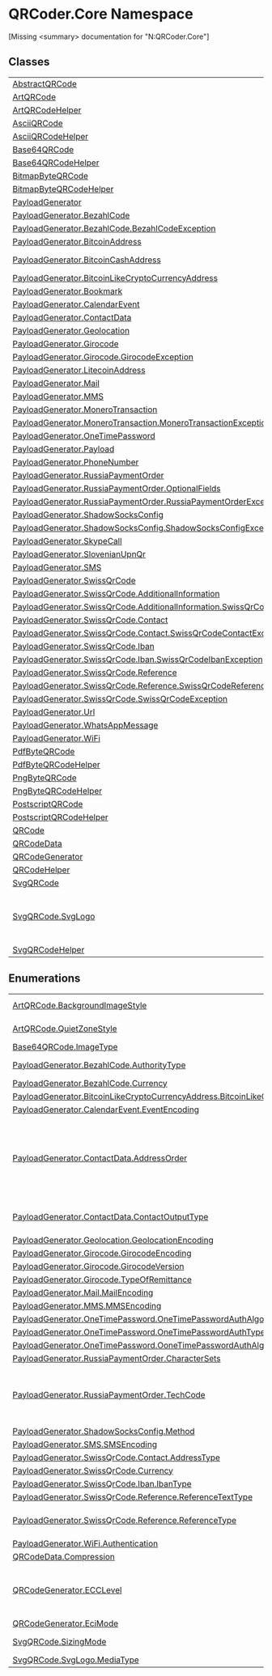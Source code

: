 # QRCoder.Core Namespace


\[Missing &lt;summary&gt; documentation for "N:QRCoder.Core"\]



## Classes
<table>
<tr>
<td><a href="T_QRCoder_Core_AbstractQRCode.md">AbstractQRCode</a></td>
<td>AbstractQRCode</td></tr>
<tr>
<td><a href="T_QRCoder_Core_ArtQRCode.md">ArtQRCode</a></td>
<td> </td></tr>
<tr>
<td><a href="T_QRCoder_Core_ArtQRCodeHelper.md">ArtQRCodeHelper</a></td>
<td> </td></tr>
<tr>
<td><a href="T_QRCoder_Core_AsciiQRCode.md">AsciiQRCode</a></td>
<td> </td></tr>
<tr>
<td><a href="T_QRCoder_Core_AsciiQRCodeHelper.md">AsciiQRCodeHelper</a></td>
<td> </td></tr>
<tr>
<td><a href="T_QRCoder_Core_Base64QRCode.md">Base64QRCode</a></td>
<td> </td></tr>
<tr>
<td><a href="T_QRCoder_Core_Base64QRCodeHelper.md">Base64QRCodeHelper</a></td>
<td> </td></tr>
<tr>
<td><a href="T_QRCoder_Core_BitmapByteQRCode.md">BitmapByteQRCode</a></td>
<td> </td></tr>
<tr>
<td><a href="T_QRCoder_Core_BitmapByteQRCodeHelper.md">BitmapByteQRCodeHelper</a></td>
<td> </td></tr>
<tr>
<td><a href="T_QRCoder_Core_PayloadGenerator.md">PayloadGenerator</a></td>
<td> </td></tr>
<tr>
<td><a href="T_QRCoder_Core_PayloadGenerator_BezahlCode.md">PayloadGenerator.BezahlCode</a></td>
<td> </td></tr>
<tr>
<td><a href="T_QRCoder_Core_PayloadGenerator_BezahlCode_BezahlCodeException.md">PayloadGenerator.BezahlCode.BezahlCodeException</a></td>
<td> </td></tr>
<tr>
<td><a href="T_QRCoder_Core_PayloadGenerator_BitcoinAddress.md">PayloadGenerator.BitcoinAddress</a></td>
<td>Bitcoin Address</td></tr>
<tr>
<td><a href="T_QRCoder_Core_PayloadGenerator_BitcoinCashAddress.md">PayloadGenerator.BitcoinCashAddress</a></td>
<td>BitcoinCash Address</td></tr>
<tr>
<td><a href="T_QRCoder_Core_PayloadGenerator_BitcoinLikeCryptoCurrencyAddress.md">PayloadGenerator.BitcoinLikeCryptoCurrencyAddress</a></td>
<td> </td></tr>
<tr>
<td><a href="T_QRCoder_Core_PayloadGenerator_Bookmark.md">PayloadGenerator.Bookmark</a></td>
<td> </td></tr>
<tr>
<td><a href="T_QRCoder_Core_PayloadGenerator_CalendarEvent.md">PayloadGenerator.CalendarEvent</a></td>
<td> </td></tr>
<tr>
<td><a href="T_QRCoder_Core_PayloadGenerator_ContactData.md">PayloadGenerator.ContactData</a></td>
<td> </td></tr>
<tr>
<td><a href="T_QRCoder_Core_PayloadGenerator_Geolocation.md">PayloadGenerator.Geolocation</a></td>
<td> </td></tr>
<tr>
<td><a href="T_QRCoder_Core_PayloadGenerator_Girocode.md">PayloadGenerator.Girocode</a></td>
<td> </td></tr>
<tr>
<td><a href="T_QRCoder_Core_PayloadGenerator_Girocode_GirocodeException.md">PayloadGenerator.Girocode.GirocodeException</a></td>
<td> </td></tr>
<tr>
<td><a href="T_QRCoder_Core_PayloadGenerator_LitecoinAddress.md">PayloadGenerator.LitecoinAddress</a></td>
<td>Litecoin Address</td></tr>
<tr>
<td><a href="T_QRCoder_Core_PayloadGenerator_Mail.md">PayloadGenerator.Mail</a></td>
<td> </td></tr>
<tr>
<td><a href="T_QRCoder_Core_PayloadGenerator_MMS.md">PayloadGenerator.MMS</a></td>
<td> </td></tr>
<tr>
<td><a href="T_QRCoder_Core_PayloadGenerator_MoneroTransaction.md">PayloadGenerator.MoneroTransaction</a></td>
<td> </td></tr>
<tr>
<td><a href="T_QRCoder_Core_PayloadGenerator_MoneroTransaction_MoneroTransactionException.md">PayloadGenerator.MoneroTransaction.MoneroTransactionException</a></td>
<td> </td></tr>
<tr>
<td><a href="T_QRCoder_Core_PayloadGenerator_OneTimePassword.md">PayloadGenerator.OneTimePassword</a></td>
<td> </td></tr>
<tr>
<td><a href="T_QRCoder_Core_PayloadGenerator_Payload.md">PayloadGenerator.Payload</a></td>
<td> </td></tr>
<tr>
<td><a href="T_QRCoder_Core_PayloadGenerator_PhoneNumber.md">PayloadGenerator.PhoneNumber</a></td>
<td> </td></tr>
<tr>
<td><a href="T_QRCoder_Core_PayloadGenerator_RussiaPaymentOrder.md">PayloadGenerator.RussiaPaymentOrder</a></td>
<td> </td></tr>
<tr>
<td><a href="T_QRCoder_Core_PayloadGenerator_RussiaPaymentOrder_OptionalFields.md">PayloadGenerator.RussiaPaymentOrder.OptionalFields</a></td>
<td> </td></tr>
<tr>
<td><a href="T_QRCoder_Core_PayloadGenerator_RussiaPaymentOrder_RussiaPaymentOrderException.md">PayloadGenerator.RussiaPaymentOrder.RussiaPaymentOrderException</a></td>
<td> </td></tr>
<tr>
<td><a href="T_QRCoder_Core_PayloadGenerator_ShadowSocksConfig.md">PayloadGenerator.ShadowSocksConfig</a></td>
<td> </td></tr>
<tr>
<td><a href="T_QRCoder_Core_PayloadGenerator_ShadowSocksConfig_ShadowSocksConfigException.md">PayloadGenerator.ShadowSocksConfig.ShadowSocksConfigException</a></td>
<td> </td></tr>
<tr>
<td><a href="T_QRCoder_Core_PayloadGenerator_SkypeCall.md">PayloadGenerator.SkypeCall</a></td>
<td> </td></tr>
<tr>
<td><a href="T_QRCoder_Core_PayloadGenerator_SlovenianUpnQr.md">PayloadGenerator.SlovenianUpnQr</a></td>
<td> </td></tr>
<tr>
<td><a href="T_QRCoder_Core_PayloadGenerator_SMS.md">PayloadGenerator.SMS</a></td>
<td> </td></tr>
<tr>
<td><a href="T_QRCoder_Core_PayloadGenerator_SwissQrCode.md">PayloadGenerator.SwissQrCode</a></td>
<td> </td></tr>
<tr>
<td><a href="T_QRCoder_Core_PayloadGenerator_SwissQrCode_AdditionalInformation.md">PayloadGenerator.SwissQrCode.AdditionalInformation</a></td>
<td> </td></tr>
<tr>
<td><a href="T_QRCoder_Core_PayloadGenerator_SwissQrCode_AdditionalInformation_SwissQrCodeAdditionalInformationException.md">PayloadGenerator.SwissQrCode.AdditionalInformation.SwissQrCodeAdditionalInformationException</a></td>
<td> </td></tr>
<tr>
<td><a href="T_QRCoder_Core_PayloadGenerator_SwissQrCode_Contact.md">PayloadGenerator.SwissQrCode.Contact</a></td>
<td> </td></tr>
<tr>
<td><a href="T_QRCoder_Core_PayloadGenerator_SwissQrCode_Contact_SwissQrCodeContactException.md">PayloadGenerator.SwissQrCode.Contact.SwissQrCodeContactException</a></td>
<td> </td></tr>
<tr>
<td><a href="T_QRCoder_Core_PayloadGenerator_SwissQrCode_Iban.md">PayloadGenerator.SwissQrCode.Iban</a></td>
<td> </td></tr>
<tr>
<td><a href="T_QRCoder_Core_PayloadGenerator_SwissQrCode_Iban_SwissQrCodeIbanException.md">PayloadGenerator.SwissQrCode.Iban.SwissQrCodeIbanException</a></td>
<td> </td></tr>
<tr>
<td><a href="T_QRCoder_Core_PayloadGenerator_SwissQrCode_Reference.md">PayloadGenerator.SwissQrCode.Reference</a></td>
<td> </td></tr>
<tr>
<td><a href="T_QRCoder_Core_PayloadGenerator_SwissQrCode_Reference_SwissQrCodeReferenceException.md">PayloadGenerator.SwissQrCode.Reference.SwissQrCodeReferenceException</a></td>
<td> </td></tr>
<tr>
<td><a href="T_QRCoder_Core_PayloadGenerator_SwissQrCode_SwissQrCodeException.md">PayloadGenerator.SwissQrCode.SwissQrCodeException</a></td>
<td> </td></tr>
<tr>
<td><a href="T_QRCoder_Core_PayloadGenerator_Url.md">PayloadGenerator.Url</a></td>
<td> </td></tr>
<tr>
<td><a href="T_QRCoder_Core_PayloadGenerator_WhatsAppMessage.md">PayloadGenerator.WhatsAppMessage</a></td>
<td> </td></tr>
<tr>
<td><a href="T_QRCoder_Core_PayloadGenerator_WiFi.md">PayloadGenerator.WiFi</a></td>
<td> </td></tr>
<tr>
<td><a href="T_QRCoder_Core_PdfByteQRCode.md">PdfByteQRCode</a></td>
<td> </td></tr>
<tr>
<td><a href="T_QRCoder_Core_PdfByteQRCodeHelper.md">PdfByteQRCodeHelper</a></td>
<td> </td></tr>
<tr>
<td><a href="T_QRCoder_Core_PngByteQRCode.md">PngByteQRCode</a></td>
<td> </td></tr>
<tr>
<td><a href="T_QRCoder_Core_PngByteQRCodeHelper.md">PngByteQRCodeHelper</a></td>
<td> </td></tr>
<tr>
<td><a href="T_QRCoder_Core_PostscriptQRCode.md">PostscriptQRCode</a></td>
<td> </td></tr>
<tr>
<td><a href="T_QRCoder_Core_PostscriptQRCodeHelper.md">PostscriptQRCodeHelper</a></td>
<td> </td></tr>
<tr>
<td><a href="T_QRCoder_Core_QRCode.md">QRCode</a></td>
<td> </td></tr>
<tr>
<td><a href="T_QRCoder_Core_QRCodeData.md">QRCodeData</a></td>
<td> </td></tr>
<tr>
<td><a href="T_QRCoder_Core_QRCodeGenerator.md">QRCodeGenerator</a></td>
<td> </td></tr>
<tr>
<td><a href="T_QRCoder_Core_QRCodeHelper.md">QRCodeHelper</a></td>
<td> </td></tr>
<tr>
<td><a href="T_QRCoder_Core_SvgQRCode.md">SvgQRCode</a></td>
<td> </td></tr>
<tr>
<td><a href="T_QRCoder_Core_SvgQRCode_SvgLogo.md">SvgQRCode.SvgLogo</a></td>
<td>Represents a logo graphic that can be rendered on a SvgQRCode</td></tr>
<tr>
<td><a href="T_QRCoder_Core_SvgQRCodeHelper.md">SvgQRCodeHelper</a></td>
<td> </td></tr>
</table>

## Enumerations
<table>
<tr>
<td><a href="T_QRCoder_Core_ArtQRCode_BackgroundImageStyle.md">ArtQRCode.BackgroundImageStyle</a></td>
<td>Defines how the background image (if set) shall be rendered.</td></tr>
<tr>
<td><a href="T_QRCoder_Core_ArtQRCode_QuietZoneStyle.md">ArtQRCode.QuietZoneStyle</a></td>
<td>Defines how the quiet zones shall be rendered.</td></tr>
<tr>
<td><a href="T_QRCoder_Core_Base64QRCode_ImageType.md">Base64QRCode.ImageType</a></td>
<td> </td></tr>
<tr>
<td><a href="T_QRCoder_Core_PayloadGenerator_BezahlCode_AuthorityType.md">PayloadGenerator.BezahlCode.AuthorityType</a></td>
<td>Operation modes of the BezahlCode</td></tr>
<tr>
<td><a href="T_QRCoder_Core_PayloadGenerator_BezahlCode_Currency.md">PayloadGenerator.BezahlCode.Currency</a></td>
<td>ISO 4217 currency codes</td></tr>
<tr>
<td><a href="T_QRCoder_Core_PayloadGenerator_BitcoinLikeCryptoCurrencyAddress_BitcoinLikeCryptoCurrencyType.md">PayloadGenerator.BitcoinLikeCryptoCurrencyAddress.BitcoinLikeCryptoCurrencyType</a></td>
<td>BitcoinLikeCryptoCurrencyType</td></tr>
<tr>
<td><a href="T_QRCoder_Core_PayloadGenerator_CalendarEvent_EventEncoding.md">PayloadGenerator.CalendarEvent.EventEncoding</a></td>
<td> </td></tr>
<tr>
<td><a href="T_QRCoder_Core_PayloadGenerator_ContactData_AddressOrder.md">PayloadGenerator.ContactData.AddressOrder</a></td>
<td>define the address format Default: European format, ([Street] [House Number] and [Postal Code] [City] Reversed: North American and others format ([House Number] [Street] and [City] [Postal Code])</td></tr>
<tr>
<td><a href="T_QRCoder_Core_PayloadGenerator_ContactData_ContactOutputType.md">PayloadGenerator.ContactData.ContactOutputType</a></td>
<td>Possible output types. Either vCard 2.1, vCard 3.0, vCard 4.0 or MeCard.</td></tr>
<tr>
<td><a href="T_QRCoder_Core_PayloadGenerator_Geolocation_GeolocationEncoding.md">PayloadGenerator.Geolocation.GeolocationEncoding</a></td>
<td> </td></tr>
<tr>
<td><a href="T_QRCoder_Core_PayloadGenerator_Girocode_GirocodeEncoding.md">PayloadGenerator.Girocode.GirocodeEncoding</a></td>
<td> </td></tr>
<tr>
<td><a href="T_QRCoder_Core_PayloadGenerator_Girocode_GirocodeVersion.md">PayloadGenerator.Girocode.GirocodeVersion</a></td>
<td> </td></tr>
<tr>
<td><a href="T_QRCoder_Core_PayloadGenerator_Girocode_TypeOfRemittance.md">PayloadGenerator.Girocode.TypeOfRemittance</a></td>
<td> </td></tr>
<tr>
<td><a href="T_QRCoder_Core_PayloadGenerator_Mail_MailEncoding.md">PayloadGenerator.Mail.MailEncoding</a></td>
<td> </td></tr>
<tr>
<td><a href="T_QRCoder_Core_PayloadGenerator_MMS_MMSEncoding.md">PayloadGenerator.MMS.MMSEncoding</a></td>
<td> </td></tr>
<tr>
<td><a href="T_QRCoder_Core_PayloadGenerator_OneTimePassword_OneTimePasswordAuthAlgorithm.md">PayloadGenerator.OneTimePassword.OneTimePasswordAuthAlgorithm</a></td>
<td> </td></tr>
<tr>
<td><a href="T_QRCoder_Core_PayloadGenerator_OneTimePassword_OneTimePasswordAuthType.md">PayloadGenerator.OneTimePassword.OneTimePasswordAuthType</a></td>
<td> </td></tr>
<tr>
<td><a href="T_QRCoder_Core_PayloadGenerator_OneTimePassword_OoneTimePasswordAuthAlgorithm.md">PayloadGenerator.OneTimePassword.OoneTimePasswordAuthAlgorithm</a></td>
<td><strong>Obsolete.</strong></td></tr>
<tr>
<td><a href="T_QRCoder_Core_PayloadGenerator_RussiaPaymentOrder_CharacterSets.md">PayloadGenerator.RussiaPaymentOrder.CharacterSets</a></td>
<td> </td></tr>
<tr>
<td><a href="T_QRCoder_Core_PayloadGenerator_RussiaPaymentOrder_TechCode.md">PayloadGenerator.RussiaPaymentOrder.TechCode</a></td>
<td>(List of values of the technical code of the payment) <p>Перечень значений технического кода платежа</p></td></tr>
<tr>
<td><a href="T_QRCoder_Core_PayloadGenerator_ShadowSocksConfig_Method.md">PayloadGenerator.ShadowSocksConfig.Method</a></td>
<td> </td></tr>
<tr>
<td><a href="T_QRCoder_Core_PayloadGenerator_SMS_SMSEncoding.md">PayloadGenerator.SMS.SMSEncoding</a></td>
<td> </td></tr>
<tr>
<td><a href="T_QRCoder_Core_PayloadGenerator_SwissQrCode_Contact_AddressType.md">PayloadGenerator.SwissQrCode.Contact.AddressType</a></td>
<td> </td></tr>
<tr>
<td><a href="T_QRCoder_Core_PayloadGenerator_SwissQrCode_Currency.md">PayloadGenerator.SwissQrCode.Currency</a></td>
<td>ISO 4217 currency codes</td></tr>
<tr>
<td><a href="T_QRCoder_Core_PayloadGenerator_SwissQrCode_Iban_IbanType.md">PayloadGenerator.SwissQrCode.Iban.IbanType</a></td>
<td> </td></tr>
<tr>
<td><a href="T_QRCoder_Core_PayloadGenerator_SwissQrCode_Reference_ReferenceTextType.md">PayloadGenerator.SwissQrCode.Reference.ReferenceTextType</a></td>
<td> </td></tr>
<tr>
<td><a href="T_QRCoder_Core_PayloadGenerator_SwissQrCode_Reference_ReferenceType.md">PayloadGenerator.SwissQrCode.Reference.ReferenceType</a></td>
<td>Reference type. When using a QR-IBAN you have to use either "QRR" or "SCOR"</td></tr>
<tr>
<td><a href="T_QRCoder_Core_PayloadGenerator_WiFi_Authentication.md">PayloadGenerator.WiFi.Authentication</a></td>
<td> </td></tr>
<tr>
<td><a href="T_QRCoder_Core_QRCodeData_Compression.md">QRCodeData.Compression</a></td>
<td> </td></tr>
<tr>
<td><a href="T_QRCoder_Core_QRCodeGenerator_ECCLevel.md">QRCodeGenerator.ECCLevel</a></td>
<td>Error correction level. These define the tolerance levels for how much of the code can be lost before the code cannot be recovered.</td></tr>
<tr>
<td><a href="T_QRCoder_Core_QRCodeGenerator_EciMode.md">QRCodeGenerator.EciMode</a></td>
<td> </td></tr>
<tr>
<td><a href="T_QRCoder_Core_SvgQRCode_SizingMode.md">SvgQRCode.SizingMode</a></td>
<td>Mode of sizing attribution on svg root node</td></tr>
<tr>
<td><a href="T_QRCoder_Core_SvgQRCode_SvgLogo_MediaType.md">SvgQRCode.SvgLogo.MediaType</a></td>
<td>Media types for SvgLogos</td></tr>
</table>